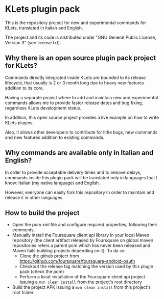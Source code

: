 KLets plugin pack
=============

This is the repository project for new and experimental commands for KLets, translated in Italian and English.

The project and its code is distributed under "GNU General Public License, Version 3" (see license.txt).


Why there is an open source plugin pack project for KLets?
--------
Commands directly integrated inside KLets are bounded to its release lifecycle, that usually is 2 or 3 month long due to heavy new features addition to its core.

Having a separate project where to add and maintain new and experimental commands allows me to provide faster release dates and bug fixing, regardless KLets development status.

In addition, this open source project provides a live example on how to write KLets plugins.

Also, it allows other developers to contribute for little bugs, new commands and new features addition to existing commands.


Why commands are available only in Italian and English?
--------
In order to provide acceptable delivery times and to remove delays, commands inside this plugin pack will be translated only in languages that I know: Italian (my native language) and English.

However, everyone can easily fork this repository in order to maintain and release it in other languages.


How to build the project
--------
- Open the pom.xml file and configure required properties, following their comments.
- Manually install the Foursquare client api library in your local Maven repository (the client artifact released by Foursquare on global maven repositories refers a parent pom which has never been released and Maven fails building projects depending on it). To do so:
  - Clone the github project from https://github.com/foursquare/foursquare-android-oauth
  - Checkout the release tag matching the version used by this plugin pack (check the pom)
  - Perform a local installation of the Foursquare client api project issuing a `mvn clean install` from the project's root directory
- Build the project APK issuing a `mvn clean install` from this project's root folder